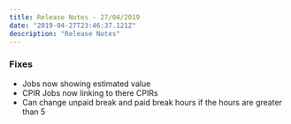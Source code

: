 ```yaml
---
title: Release Notes - 27/04/2019
date: "2019-04-27T23:46:37.121Z"
description: "Release Notes"
---
```


### Fixes

- Jobs now showing estimated value
- CPIR Jobs now linking to there CPIRs
- Can change unpaid break and paid break hours if the hours are greater than 5
